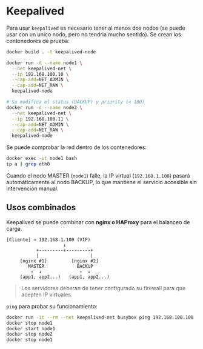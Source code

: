 # Keepalived

Para usar `keepalived` es necesario tener al menos dos nodos (se puede usar con un unico nodo, pero no tendria mucho sentido). Se crean los contenedores de prueba:

```sh
docker build . -t keepalived-node

docker run -d --name node1 \
  --net keepalived-net \
  --ip 192.168.100.10 \
  --cap-add=NET_ADMIN \
  --cap-add=NET_RAW \
  keepalived-node

# Se modifica el status (BACKUP) y priority (< 100)
docker run -d --name node2 \
  --net keepalived-net \
  --ip 192.168.100.11 \
  --cap-add=NET_ADMIN \
  --cap-add=NET_RAW \
  keepalived-node
```

Se puede comprobar la red dentro de los contenedores:

```sh
docker exec -it node1 bash
ip a | grep eth0
```

Cuando el nodo MASTER (`node1`) falle, la IP virtual (`192.168.1.100`) pasará automáticamente al nodo BACKUP, lo que mantiene el servicio accesible sin intervención manual.

## Usos combinados

Keepalived se puede combinar con **nginx o HAProxy** para el balanceo de carga.

```text
[Cliente] → 192.168.1.100 (VIP)
                     ↓
           +---------+---------+
           |                   |
     [nginx #1]         [nginx #2]
        MASTER            BACKUP
         ↑  ↓              ↑  ↓
     (app1, app2...)   (app1, app2...)
```

> Los servidores deberan de tener configurado su firewall para que acepten IP virtuales.

`ping` para probar su funcionamiento:
```sh
docker run -it --rm --net keepalived-net busybox ping 192.168.100.100
docker stop node1
docker start node1
docker stop node2
docker stop node1
```
